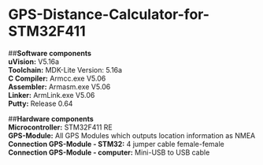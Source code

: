 # GPS-Distance-Calculator-for-STM32F411

##**Software components**   
**uVision:** V5.16a    
**Toolchain:** MDK-Lite Version: 5.16a  
**C Compiler:** Armcc.exe V5.06  
**Assembler:** Armasm.exe V5.06  
**Linker:** ArmLink.exe V5.06  
**Putty:** Release 0.64  

##**Hardware components**  
**Microcontroller:** STM32F411 RE  
**GPS-Module:** All GPS Modules which outputs location information as NMEA  
**Connection GPS-Module - STM32:** 4 jumper cable female-female  
**Connection GPS-Module - computer:** Mini-USB to USB cable  
